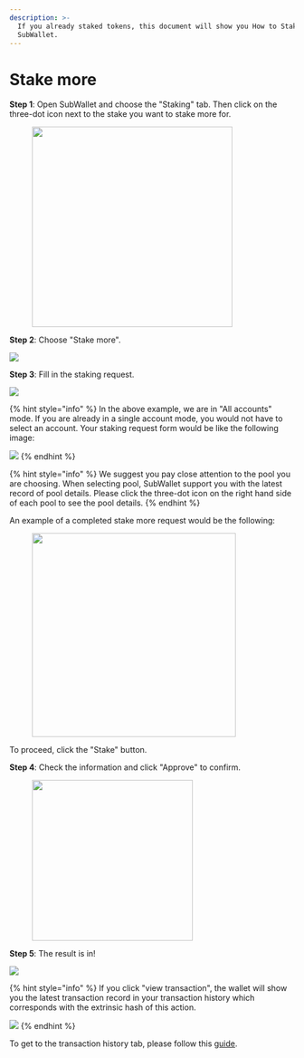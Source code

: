 ```yaml
---
description: >-
  If you already staked tokens, this document will show you How to Stake more on
  SubWallet.
---
```


# Stake more

**Step 1**: Open SubWallet and choose the "Staking" tab. Then click on the three-dot icon next to the stake you want to stake more for.

<div align="left">

<figure><img src="../../../.gitbook/assets/image (355).png" alt="" width="354"><figcaption></figcaption></figure>

</div>

**Step 2**: Choose "Stake more".

![](<../../../.gitbook/assets/image (1638).png>)



**Step 3**: Fill in the staking request.

![](<../../../.gitbook/assets/image (1422).png>)

{% hint style="info" %}
In the above example, we are in "All accounts" mode. If you are already in a single account mode, you would not have to select an account. Your staking request form would be like the following image:

![](<../../../.gitbook/assets/image (1323).png>)  &#x20;
{% endhint %}

{% hint style="info" %}
We suggest you pay close attention to the pool you are choosing. When selecting pool, SubWallet support you with the latest record of pool details. Please click the three-dot icon on the right hand side of each pool to see the pool details.
{% endhint %}

An example of a completed stake more request would be the following:

<div align="left">

<figure><img src="../../../.gitbook/assets/image (356).png" alt="" width="360"><figcaption></figcaption></figure>

</div>

To proceed, click the "Stake" button.



**Step 4**: Check the information and click "Approve" to confirm.

<div align="left">

<figure><img src="../../../.gitbook/assets/image (1702).png" alt="" width="284"><figcaption></figcaption></figure>

</div>



**Step 5**: The result is in!

![](<../../../.gitbook/assets/image (1344).png>)

{% hint style="info" %}
If you click "view transaction", the wallet will show you the latest transaction record in your transaction history which corresponds with the extrinsic hash of this action.&#x20;

![](<../../../.gitbook/assets/image (1052).png>)
{% endhint %}

To get to the transaction history tab, please follow this [guide](../../view-transaction-history.md).
